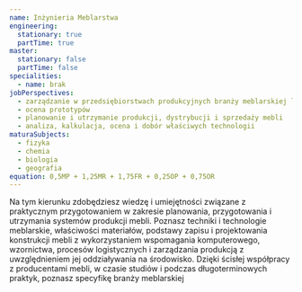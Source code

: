 ```yaml
---
name: Inżynieria Meblarstwa
engineering:
  stationary: true
  partTime: true
master:
  stationary: false
  partTime: false
specialities:
  - name: brak
jobPerspectives:
  - zarządzanie w przedsiębiorstwach produkcyjnych branży meblarskiej lub pokrewnych związanych z projektowaniem i konstruowaniem mebli
  - ocena prototypów
  - planowanie i utrzymanie produkcji, dystrybucji i sprzedaży mebli
  - analiza, kalkulacja, ocena i dobór właściwych technologii
maturaSubjects:
  - fizyka
  - chemia
  - biologia
  - geografia
equation: 0,5MP + 1,25MR + 1,75FR + 0,25OP + 0,75OR
---
```

Na tym kierunku zdobędziesz wiedzę i umiejętności związane z praktycznym przygotowaniem w zakresie planowania, przygotowania i utrzymania systemów produkcji mebli. Poznasz techniki i technologie meblarskie, właściwości materiałów, podstawy zapisu i projektowania konstrukcji mebli z wykorzystaniem wspomagania komputerowego, wzornictwa, procesów logistycznych i zarządzania produkcją z uwzględnieniem jej oddziaływania na środowisko. Dzięki ścisłej współpracy z producentami mebli, w czasie studiów i podczas długoterminowych praktyk, poznasz specyfikę branży meblarskiej